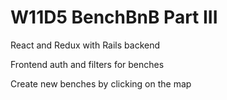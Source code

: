# W11D5 BenchBnB Part III

React and Redux with Rails backend

Frontend auth and filters for benches

Create new benches by clicking on the map
